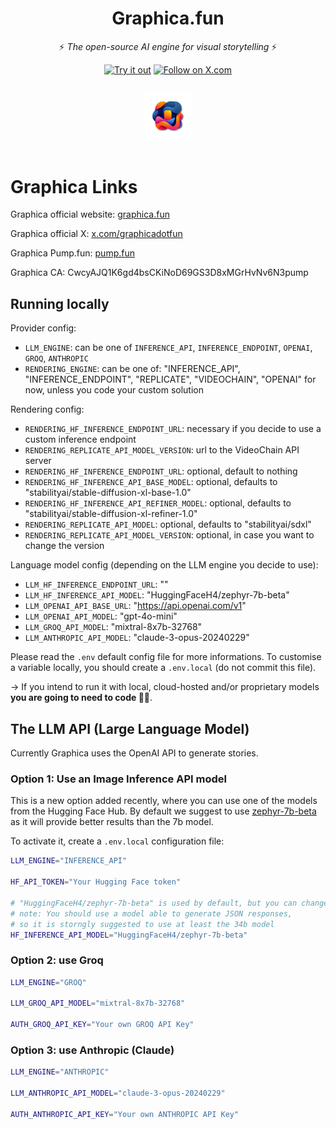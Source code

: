 <h1 align="center">Graphica.fun</h1>

<p align="center">
  ⚡ <em>The open-source AI engine for visual storytelling</em> ⚡
</p>

<p align="center">
  <a href="https://www.graphica.fun/"><img src="https://img.shields.io/badge/App-graphica.fun-blue?style=social" alt="Try it out"></a>
  <a href="https://x.com/graphicadotfun"><img src="https://img.shields.io/badge/X.com-Follow-1DA1F2?style=social&logo=x&logoColor=white" alt="Follow on X.com"></a>
</p>

<div align="center">
  <a href="https://graphica.fun">
    <img src="public/graphica_logo.png" style="margin: 15px; max-width: 150px" width="15%" alt="Logo">
  </a>
</div>

# Graphica Links

Graphica official website: [graphica.fun](https://www.graphica.fun/)
  
Graphica official X: [x.com/graphicadotfun](https://x.com/graphicaai)

Graphica Pump.fun: [pump.fun](https://pump.fun/CwcyAJQ1K6gd4bsCKiNoD69GS3D8xMGrHvNv6N3pump)

Graphica CA: CwcyAJQ1K6gd4bsCKiNoD69GS3D8xMGrHvNv6N3pump 

## 
## Running locally

Provider config:
- `LLM_ENGINE`: can be one of `INFERENCE_API`, `INFERENCE_ENDPOINT`, `OPENAI`, `GROQ`, `ANTHROPIC`
- `RENDERING_ENGINE`: can be one of: "INFERENCE_API", "INFERENCE_ENDPOINT", "REPLICATE", "VIDEOCHAIN", "OPENAI" for now, unless you code your custom solution


Rendering config:
- `RENDERING_HF_INFERENCE_ENDPOINT_URL`: necessary if you decide to use a custom inference endpoint
- `RENDERING_REPLICATE_API_MODEL_VERSION`: url to the VideoChain API server
- `RENDERING_HF_INFERENCE_ENDPOINT_URL`: optional, default to nothing
- `RENDERING_HF_INFERENCE_API_BASE_MODEL`: optional, defaults to "stabilityai/stable-diffusion-xl-base-1.0"
- `RENDERING_HF_INFERENCE_API_REFINER_MODEL`: optional, defaults to "stabilityai/stable-diffusion-xl-refiner-1.0"
- `RENDERING_REPLICATE_API_MODEL`: optional, defaults to "stabilityai/sdxl"
- `RENDERING_REPLICATE_API_MODEL_VERSION`: optional, in case you want to change the version

Language model config (depending on the LLM engine you decide to use):
- `LLM_HF_INFERENCE_ENDPOINT_URL`: "<use your own>"
- `LLM_HF_INFERENCE_API_MODEL`: "HuggingFaceH4/zephyr-7b-beta"
- `LLM_OPENAI_API_BASE_URL`: "https://api.openai.com/v1"
- `LLM_OPENAI_API_MODEL`: "gpt-4o-mini"
- `LLM_GROQ_API_MODEL`: "mixtral-8x7b-32768"
- `LLM_ANTHROPIC_API_MODEL`: "claude-3-opus-20240229"

Please read the `.env` default config file for more informations.
To customise a variable locally, you should create a `.env.local`
(do not commit this file).

-> If you intend to run it with local, cloud-hosted and/or proprietary models **you are going to need to code 👨‍💻**.

## The LLM API (Large Language Model)

Currently Graphica uses the OpenAI API to generate stories.

### Option 1: Use an Image Inference API model

This is a new option added recently, where you can use one of the models from the Hugging Face Hub. By default we suggest to use [zephyr-7b-beta](https://huggingface.co/HuggingFaceH4/zephyr-7b-beta) as it will provide better results than the 7b model.

To activate it, create a `.env.local` configuration file:

```bash
LLM_ENGINE="INFERENCE_API"

HF_API_TOKEN="Your Hugging Face token"

# "HuggingFaceH4/zephyr-7b-beta" is used by default, but you can change this
# note: You should use a model able to generate JSON responses,
# so it is storngly suggested to use at least the 34b model
HF_INFERENCE_API_MODEL="HuggingFaceH4/zephyr-7b-beta"
```

### Option 2: use Groq

```bash
LLM_ENGINE="GROQ"

LLM_GROQ_API_MODEL="mixtral-8x7b-32768"

AUTH_GROQ_API_KEY="Your own GROQ API Key"
```
### Option 3: use Anthropic (Claude)

```bash
LLM_ENGINE="ANTHROPIC"

LLM_ANTHROPIC_API_MODEL="claude-3-opus-20240229"

AUTH_ANTHROPIC_API_KEY="Your own ANTHROPIC API Key"
```